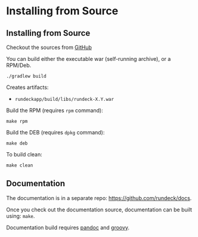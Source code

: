 # Installing from Source

## Installing from Source

Checkout the sources from [GitHub](https://github.com/rundeck/rundeck)

You can build either the executable war (self-running archive), or a RPM/Deb.

    ./gradlew build

Creates artifacts:

- `rundeckapp/build/libs/rundeck-X.Y.war`

Build the RPM (requires `rpm` command):

    make rpm

Build the DEB (requires `dpkg` command):

    make deb

To build clean:

    make clean

## Documentation

The documentation is in a separate repo: <https://github.com/rundeck/docs>.

Once you check out the documentation source, documentation can be built using: `make`.

Documentation build requires [pandoc](https://pandoc.org/) and [groovy](http://groovy-lang.org/).
